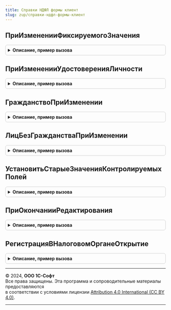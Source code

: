 ```yaml
---
title: Справки НДФЛ формы клиент
slug: zup/справки-ндфл-формы-клиент
---
```



## ПриИзмененииФиксируемогоЗначения
<details style="margin: 1em 0; padding: 0.5em; border: 1px solid #ccc; border-radius: 6px;">

<summary style="font-weight: bold; cursor: pointer;">Описание, пример вызова</summary>

```bsl

// Изменяет свойства элемента, устанавливаемые после редактирования фиксированных данных
//
// Параметры:
//  Форма            - ФормаКлиентскогоПриложения
//  ДанныеСправки    - ДанныеФормыСтруктура
//  ПутьКДанным      - Строка - путь к данным редактируемого элемента
//
Процедура ПриИзмененииФиксируемогоЗначения(Форма, ДанныеСправки, ПутьКДанным) Экспорт
```

Пример вызова
```bsl
СправкиНДФЛФормыКлиент.ПриИзмененииФиксируемогоЗначения(Форма, ДанныеСправки, ПутьКДанным) 
```
</details>

## ПриИзмененииУдостоверенияЛичности
<details style="margin: 1em 0; padding: 0.5em; border: 1px solid #ccc; border-radius: 6px;">

<summary style="font-weight: bold; cursor: pointer;">Описание, пример вызова</summary>

```bsl

// Изменяет свойства элементов удостоверения личности, устанавливаемые после редактирования фиксированных данных
//
// Параметры:
//  Форма            - ФормаКлиентскогоПриложения
//  ДанныеСправки    - ДанныеФормыСтруктура
//
Процедура ПриИзмененииУдостоверенияЛичности(Форма, ДанныеСправки) Экспорт
```

Пример вызова
```bsl
СправкиНДФЛФормыКлиент.ПриИзмененииУдостоверенияЛичности(Форма, ДанныеСправки) 
```
</details>

## ГражданствоПриИзменении
<details style="margin: 1em 0; padding: 0.5em; border: 1px solid #ccc; border-radius: 6px;">

<summary style="font-weight: bold; cursor: pointer;">Описание, пример вызова</summary>

```bsl

// Изменяет свойства элемента гражданство, устанавливаемые после редактирования фиксированных данных
//
// Параметры:
//  Форма            - ФормаКлиентскогоПриложения
//  ДанныеСправки    - ДанныеФормыСтруктура
//
Процедура ГражданствоПриИзменении(Форма, ДанныеСправки) Экспорт
```

Пример вызова
```bsl
СправкиНДФЛФормыКлиент.ГражданствоПриИзменении(Форма, ДанныеСправки) 
```
</details>

## ЛицБезГражданстваПриИзменении
<details style="margin: 1em 0; padding: 0.5em; border: 1px solid #ccc; border-radius: 6px;">

<summary style="font-weight: bold; cursor: pointer;">Описание, пример вызова</summary>

```bsl

// Изменяет свойства элементов лиц без гражданства, устанавливаемые после редактирования фиксированных данных
//
// Параметры:
//  Форма            - ФормаКлиентскогоПриложения
//  ДанныеСправки    - ДанныеФормыСтруктура
//
Процедура ЛицБезГражданстваПриИзменении(Форма, ДанныеСправки) Экспорт
```

Пример вызова
```bsl
СправкиНДФЛФормыКлиент.ЛицБезГражданстваПриИзменении(Форма, ДанныеСправки) 
```
</details>

## УстановитьСтарыеЗначенияКонтролируемыхПолей
<details style="margin: 1em 0; padding: 0.5em; border: 1px solid #ccc; border-radius: 6px;">

<summary style="font-weight: bold; cursor: pointer;">Описание, пример вызова</summary>

```bsl

// Меняет измененные значения контролируемых полей на значения, полученные из учетных данных
//
// Параметры:
//  РедактируемыеДанные                  - ДанныеФормыСтруктура - структура аналогична реквизитам документа СправкиНДФЛ
//  СтарыеЗначенияКонтролируемыхПолей    - Соответствие содержит:
//    * ИТОГИ                       - Соответствие содержит:
//      ** Итоги                    - Соответствие см. УчетНДФЛ.ПоляИтоговСправки2НДФЛ
//    * СведенияОВычетах            - Соответствие содержит:
//      ** СведенияОВычетах          - Соответствие содержит:
//         *** КодВычета             - СправочникСсылка.ВидыВычетовНДФЛ
//         *** СуммаВычета           - Число
//    * СведенияОДоходах            - Соответствие содержит:
//      ** СведенияОДоходах         - Соответствие содержит:
//         *** СуммаДохода            - Число
//         *** МесяцНалоговогоПериода - Число
//         *** КодДохода              - СправочникСсылка.ВидыДоходовНДФЛ
//         *** КодВычета              - СправочникСсылка.ВидыВычетовНДФЛ
//         *** СуммаВычета            - Число
//    * Уведомление                 - Соответствие содержит:
//      ** Уведомление              - Соответствие содержит:
//         *** ДатаУведомленияАвансовыеПлатежи                - Дата
//         *** НомерУведомленияАвансовыеПлатежи               - Строка
//         *** КодНалоговогоОрганаУведомленияАвансовыеПлатежи - Строка
//    * УведомленияНОоПравеНаВычеты - Соответствие содержит:
//      ** УведомленияНОоПравеНаВычеты - Соответствие содержит:
//         *** ДатаУведомления                - Дата
//         *** НомерУведомления               - Строка
//         *** КодНалоговогоОрганаУведомления - Строка
//         *** ГруппаВычета                   - ПеречислениеСсылка.ГруппыВычетовПоНДФЛ
//  КонтролируемыеПоля                   - ФиксированнаяСтруктура с ключами:
//    * ИТОГИ                       - ФиксированныйМассив из Строк
//    * СведенияОВычетах            - ФиксированныйМассив из Строк
//    * СведенияОДоходах            - ФиксированныйМассив из Строк
//    * Уведомление                 - ФиксированныйМассив из Строк
//    * УведомленияНОоПравеНаВычеты - ФиксированныйМассив из Строк
//  Раздел                          - Строка
//
Процедура УстановитьСтарыеЗначенияКонтролируемыхПолей(РедактируемыеДанные, СтарыеЗначенияКонтролируемыхПолей, КонтролируемыеПоля, Раздел) Экспорт
```

Пример вызова
```bsl
СправкиНДФЛФормыКлиент.УстановитьСтарыеЗначенияКонтролируемыхПолей(РедактируемыеДанные, СтарыеЗначенияКонтролируемыхПолей, КонтролируемыеПоля, Раздел) 
```
</details>

## ПриОкончанииРедактирования
<details style="margin: 1em 0; padding: 0.5em; border: 1px solid #ccc; border-radius: 6px;">

<summary style="font-weight: bold; cursor: pointer;">Описание, пример вызова</summary>

```bsl

// Запоминает старые значения редактируемых полей
// Параметры:
//  Форма                                - ФормаКлиентскогоПриложения
//  ДанныеСправки    - ДанныеФормыСтруктура, структура, аналогичная реквизитам документа СправкаНДФЛ
//  РедактируемыеДанные                  - ДанныеФормыСтруктура - структура аналогична реквизитам документа СправкиНДФЛ
//  СтарыеЗначенияКонтролируемыхПолей    - Соответствие содержит:
//    * ИТОГИ                       - Соответствие содержит:
//      ** Итоги                    - Соответствие см. УчетНДФЛ.ПоляИтоговСправки2НДФЛ
//    * СведенияОВычетах            - Соответствие содержит:
//      ** СведенияОВычетах          - Соответствие содержит:
//         *** КодВычета   - СправочникСсылка.ВидыВычетовНДФЛ
//         *** СуммаВычета - Число
//    * СведенияОДоходах            - Соответствие содержит:
//      ** СведенияОДоходах         - Соответствие содержит:
//         *** СуммаДохода            - Число
//         *** МесяцНалоговогоПериода - Число
//         *** КодДохода              - СправочникСсылка.ВидыДоходовНДФЛ
//         *** КодВычета              - СправочникСсылка.ВидыВычетовНДФЛ
//         *** СуммаВычета            - Число
//    * Уведомление                 - Соответствие содержит:
//      ** Уведомление              - Соответствие содержит:
//         *** ДатаУведомленияАвансовыеПлатежи                - Дата
//         *** НомерУведомленияАвансовыеПлатежи               - Строка
//         *** КодНалоговогоОрганаУведомленияАвансовыеПлатежи - Строка
//    * УведомленияНОоПравеНаВычеты - Соответствие содержит:
//      ** УведомленияНОоПравеНаВычеты - Соответствие содержит:
//         *** ДатаУведомления                - Дата
//         *** НомерУведомления               - Строка
//         *** КодНалоговогоОрганаУведомления - Строка
//         *** ГруппаВычета                   - ПеречислениеСсылка.ГруппыВычетовПоНДФЛ
//  КонтролируемыеПоля                   - ФиксированнаяСтруктура с ключами:
//    * ИТОГИ                       - ФиксированныйМассив из Строк
//    * СведенияОВычетах            - ФиксированныйМассив из Строк
//    * СведенияОДоходах            - ФиксированныйМассив из Строк
//    * Уведомление                 - ФиксированныйМассив из Строк
//    * УведомленияНОоПравеНаВычеты - ФиксированныйМассив из Строк
//  Раздел                          - Строка
//
Процедура ПриОкончанииРедактирования(Форма, ДанныеСправки, РедактируемыеДанные, СтарыеЗначенияКонтролируемыхПолей, КонтролируемыеПоля, Раздел) Экспорт
```

Пример вызова
```bsl
СправкиНДФЛФормыКлиент.ПриОкончанииРедактирования(Форма, ДанныеСправки, РедактируемыеДанные, СтарыеЗначенияКонтролируемыхПолей, КонтролируемыеПоля, Раздел) 
```
</details>

## РегистрацияВНалоговомОрганеОткрытие
<details style="margin: 1em 0; padding: 0.5em; border: 1px solid #ccc; border-radius: 6px;">

<summary style="font-weight: bold; cursor: pointer;">Описание, пример вызова</summary>

```bsl

// Открывает форму справочника "Регистрации в налоговом органе"
//
// Параметры:
//  Форма                - ФормаКлиентскогоПриложения
//  СтандартнаяОбработка - Булево
//
Процедура РегистрацияВНалоговомОрганеОткрытие(Форма, СтандартнаяОбработка) Экспорт
```

Пример вызова
```bsl
СправкиНДФЛФормыКлиент.РегистрацияВНалоговомОрганеОткрытие(Форма, СтандартнаяОбработка) 
```
</details>

---

© 2024, **ООО 1С-Софт**  
Все права защищены. Эта программа и сопроводительные материалы предоставляются  
в соответствии с условиями лицензии [Attribution 4.0 International (CC BY 4.0)](https://creativecommons.org/licenses/by/4.0/legalcode).

---
